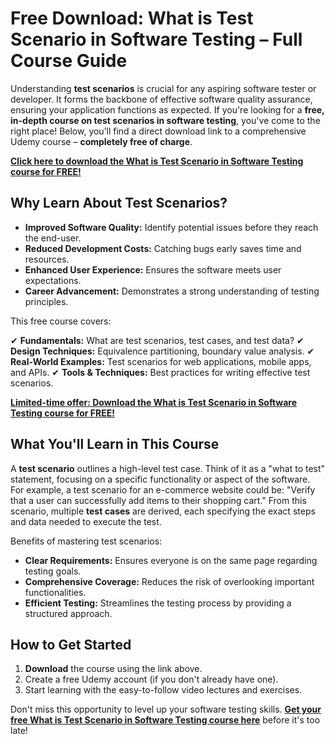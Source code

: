 # Free Download: What is Test Scenario in Software Testing – Full Course Guide

Understanding **test scenarios** is crucial for any aspiring software tester or developer. It forms the backbone of effective software quality assurance, ensuring your application functions as expected. If you're looking for a **free, in-depth course on test scenarios in software testing**, you've come to the right place! Below, you’ll find a direct download link to a comprehensive Udemy course – **completely free of charge**.

[**Click here to download the What is Test Scenario in Software Testing course for FREE!**](https://udemywork.com/what-is-test-scenario-in-software-testing)

## Why Learn About Test Scenarios?

*   **Improved Software Quality:** Identify potential issues before they reach the end-user.
*   **Reduced Development Costs:** Catching bugs early saves time and resources.
*   **Enhanced User Experience:** Ensures the software meets user expectations.
*   **Career Advancement:** Demonstrates a strong understanding of testing principles.

This free course covers:

✔ **Fundamentals:** What are test scenarios, test cases, and test data?
✔ **Design Techniques:** Equivalence partitioning, boundary value analysis.
✔ **Real-World Examples:** Test scenarios for web applications, mobile apps, and APIs.
✔ **Tools & Techniques:** Best practices for writing effective test scenarios.

[**Limited-time offer: Download the What is Test Scenario in Software Testing course for FREE!**](https://udemywork.com/what-is-test-scenario-in-software-testing)

## What You'll Learn in This Course

A **test scenario** outlines a high-level test case. Think of it as a "what to test" statement, focusing on a specific functionality or aspect of the software. For example, a test scenario for an e-commerce website could be: "Verify that a user can successfully add items to their shopping cart." From this scenario, multiple **test cases** are derived, each specifying the exact steps and data needed to execute the test.

Benefits of mastering test scenarios:

*   **Clear Requirements:** Ensures everyone is on the same page regarding testing goals.
*   **Comprehensive Coverage:** Reduces the risk of overlooking important functionalities.
*   **Efficient Testing:** Streamlines the testing process by providing a structured approach.

## How to Get Started

1.  **Download** the course using the link above.
2.  Create a free Udemy account (if you don't already have one).
3.  Start learning with the easy-to-follow video lectures and exercises.

Don't miss this opportunity to level up your software testing skills. **[Get your free What is Test Scenario in Software Testing course here](https://udemywork.com/what-is-test-scenario-in-software-testing)** before it's too late!
